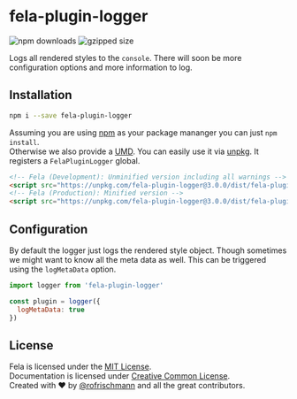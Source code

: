 # fela-plugin-logger


<img alt="npm downloads" src="https://img.shields.io/npm/dm/fela-plugin-logger.svg">
<img alt="gzipped size" src="https://img.shields.io/badge/gzipped-0.55kb-brightgreen.svg">

Logs all rendered styles to the `console`. There will soon be more configuration options and more information to log.

## Installation
```sh
npm i --save fela-plugin-logger
```
Assuming you are using [npm](https://www.npmjs.com) as your package mananger you can just `npm install`.<br>
Otherwise we also provide a [UMD](https://github.com/umdjs/umd). You can easily use it via [unpkg](https://unpkg.com/). It registers a `FelaPluginLogger` global.
```HTML
<!-- Fela (Development): Unminified version including all warnings -->
<script src="https://unpkg.com/fela-plugin-logger@3.0.0/dist/fela-plugin-logger.js"></script>
<!-- Fela (Production): Minified version -->
<script src="https://unpkg.com/fela-plugin-logger@3.0.0/dist/fela-plugin-logger.min.js"></script>
```

## Configuration
By default the logger just logs the rendered style object. Though sometimes we might want to know all the meta data as well. This can be triggered using the `logMetaData` option.

```javascript
import logger from 'fela-plugin-logger'

const plugin = logger({
  logMetaData: true
})
```

## License
Fela is licensed under the [MIT License](http://opensource.org/licenses/MIT).<br>
Documentation is licensed under [Creative Common License](http://creativecommons.org/licenses/by/4.0/).<br>
Created with ♥ by [@rofrischmann](http://rofrischmann.de) and all the great contributors.
